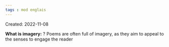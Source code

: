 ```yaml
---
tags : mod englais
---
```

Created: 2022-11-08 

**What is imagery:** 
?
Poems are often full of imagery, as they aim to appeal to the senses to engage the reader 
<!--SR:!2023-01-26,3,250-->